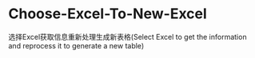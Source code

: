 # Choose-Excel-To-New-Excel
选择Excel获取信息重新处理生成新表格(Select Excel to get the information and reprocess it to generate a new table)
